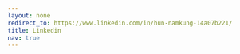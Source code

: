 ```yaml
---
layout: none
redirect_to: https://www.linkedin.com/in/hun-namkung-14a07b221/
title: Linkedin
nav: true
---
```

